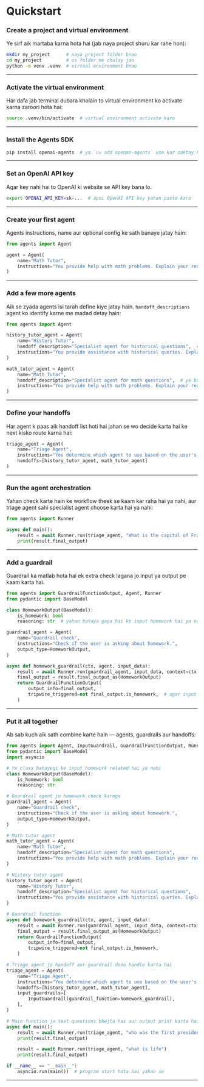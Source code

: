 # **Quickstart**

### **Create a project and virtual environment**

Ye sirf aik martaba karna hota hai (jab naya project shuru kar rahe hon):

```bash
mkdir my_project      # naya project folder bnao
cd my_project         # us folder me chalay jao
python -m venv .venv  # virtual environment bnao
```

---

### **Activate the virtual environment**

Har dafa jab terminal dubara kholain to virtual environment ko activate karna zaroori hota hai:

```bash
source .venv/bin/activate  # virtual environment activate karo
```

---

### **Install the Agents SDK**

```bash
pip install openai-agents  # ya `uv add openai-agents` use kar saktay ho
```

---

### **Set an OpenAI API key**

Agar key nahi hai to OpenAI ki website se API key bana lo.

```bash
export OPENAI_API_KEY=sk-...  # apni OpenAI API key yahan paste karo
```

---

### **Create your first agent**

Agents instructions, name aur optional config ke sath banaye jatay hain:

```python
from agents import Agent

agent = Agent(
    name="Math Tutor",
    instructions="You provide help with math problems. Explain your reasoning at each step and include examples",
)
```

---

### **Add a few more agents**

Aik se zyada agents isi tarah define kiye jatay hain. `handoff_descriptions` agent ko identify karne me madad detay hain:

```python
from agents import Agent

history_tutor_agent = Agent(
    name="History Tutor",
    handoff_description="Specialist agent for historical questions",  # ye bata raha hai k ye agent history ka expert hai
    instructions="You provide assistance with historical queries. Explain important events and context clearly.",
)

math_tutor_agent = Agent(
    name="Math Tutor",
    handoff_description="Specialist agent for math questions",  # ye bata raha hai k ye agent math ka expert hai
    instructions="You provide help with math problems. Explain your reasoning at each step and include examples",
)
```

---

### **Define your handoffs**

Har agent k paas aik handoff list hoti hai jahan se wo decide karta hai ke next kisko route karna hai:

```python
triage_agent = Agent(
    name="Triage Agent",
    instructions="You determine which agent to use based on the user's homework question",  # user ka sawal kis subject ka hai ye decide karta hai
    handoffs=[history_tutor_agent, math_tutor_agent]
)
```

---

### **Run the agent orchestration**

Yahan check karte hain ke workflow theek se kaam kar raha hai ya nahi, aur triage agent sahi specialist agent choose karta hai ya nahi:

```python
from agents import Runner

async def main():
    result = await Runner.run(triage_agent, "What is the capital of France?")  # test question
    print(result.final_output)
```

---

### **Add a guardrail**

Guardrail ka matlab hota hai ek extra check lagana jo input ya output pe kaam karta hai.

```python
from agents import GuardrailFunctionOutput, Agent, Runner
from pydantic import BaseModel

class HomeworkOutput(BaseModel):
    is_homework: bool
    reasoning: str  # yahan bataya gaya hai ke input homework hai ya nahi aur reasoning bhi di gayi hai

guardrail_agent = Agent(
    name="Guardrail check",
    instructions="Check if the user is asking about homework.",
    output_type=HomeworkOutput,
)

async def homework_guardrail(ctx, agent, input_data):
    result = await Runner.run(guardrail_agent, input_data, context=ctx.context)
    final_output = result.final_output_as(HomeworkOutput)
    return GuardrailFunctionOutput(
        output_info=final_output,
        tripwire_triggered=not final_output.is_homework,  # agar input homework nahi hai to tripwire activate hoga
    )
```

---

### **Put it all together**

Ab sab kuch aik sath combine karte hain — agents, guardrails aur handoffs:

```python
from agents import Agent, InputGuardrail, GuardrailFunctionOutput, Runner
from pydantic import BaseModel
import asyncio

# Ye class batayegi ke input homework related hai ya nahi
class HomeworkOutput(BaseModel):
    is_homework: bool
    reasoning: str

# Guardrail agent jo homework check karega
guardrail_agent = Agent(
    name="Guardrail check",
    instructions="Check if the user is asking about homework.",
    output_type=HomeworkOutput,
)

# Math tutor agent
math_tutor_agent = Agent(
    name="Math Tutor",
    handoff_description="Specialist agent for math questions",
    instructions="You provide help with math problems. Explain your reasoning at each step and include examples",
)

# History tutor agent
history_tutor_agent = Agent(
    name="History Tutor",
    handoff_description="Specialist agent for historical questions",
    instructions="You provide assistance with historical queries. Explain important events and context clearly.",
)

# Guardrail function
async def homework_guardrail(ctx, agent, input_data):
    result = await Runner.run(guardrail_agent, input_data, context=ctx.context)
    final_output = result.final_output_as(HomeworkOutput)
    return GuardrailFunctionOutput(
        output_info=final_output,
        tripwire_triggered=not final_output.is_homework,
    )

# Triage agent jo handoff aur guardrail dono handle karta hai
triage_agent = Agent(
    name="Triage Agent",
    instructions="You determine which agent to use based on the user's homework question",
    handoffs=[history_tutor_agent, math_tutor_agent],
    input_guardrails=[
        InputGuardrail(guardrail_function=homework_guardrail),
    ],
)

# Main function jo test questions bhejta hai aur output print karta hai
async def main():
    result = await Runner.run(triage_agent, "who was the first president of the united states?")
    print(result.final_output)

    result = await Runner.run(triage_agent, "what is life")
    print(result.final_output)

if __name__ == "__main__":
    asyncio.run(main())  # program start hota hai yahan se
```

---
